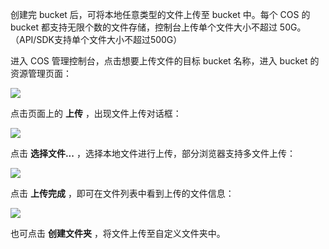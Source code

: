 创建完 bucket 后，可将本地任意类型的文件上传至 bucket 中。每个 COS 的 bucket 都支持无限个数的文件存储，控制台上传单个文件大小不超过 50G。（API/SDK支持单个文件大小不超过500G）

进入 COS 管理控制台，点击想要上传文件的目标 bucket 名称，进入 bucket 的资源管理页面：

![](//mccdn.qcloud.com/static/img/4278478bceb5320a669de7bdb128f105/image.jpg)

点击页面上的 **上传** ，出现文件上传对话框：

![](//mccdn.qcloud.com/static/img/df085715101556cf40355a3d450eb10d/image.png)

点击 **选择文件...** ，选择本地文件进行上传，部分浏览器支持多文件上传：

![](//mccdn.qcloud.com/static/img/9791c7255b0e9428a7309ee492111663/image.png)

点击 **上传完成** ，即可在文件列表中看到上传的文件信息：

![](//mccdn.qcloud.com/static/img/c89069fd52b91046463171fa59426b7f/image.png)

也可点击 **创建文件夹** ，将文件上传至自定义文件夹中。










